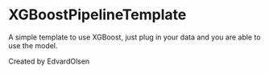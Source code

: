 # XGBoostPipelineTemplate
A simple template to use XGBoost, just plug in your data and you are able to use the model. 

Created by EdvardOlsen
